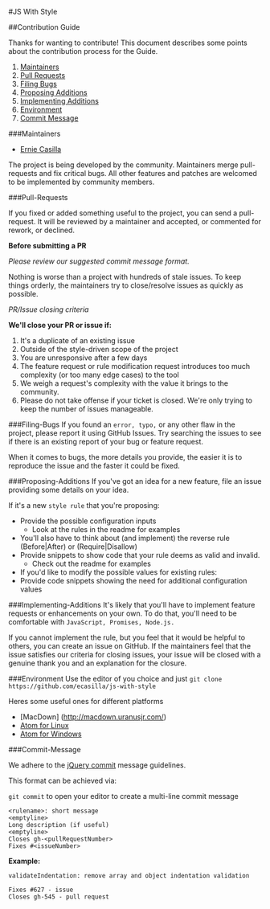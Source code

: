 #JS With Style

##Contribution Guide

Thanks for wanting to contribute! This document describes some points about the contribution process for the Guide.

  1. [Maintainers](#Maintainers)
  1. [Pull Requests](#Pull-Requests)
  1. [Filing Bugs](#Filing-Bugs)
  1. [Proposing Additions](###Proposing-Additions)
  1. [Implementing Additions](###Implementing-Additions)
  1. [Environment](###Environment)
  1. [Commit Message](###Commit-Message)

###Maintainers

 + [Ernie Casilla](https://github.com/ecasilla)


The project is being developed by the community. Maintainers merge pull-requests and fix critical bugs. All other features and patches are welcomed to be implemented by community members.

###Pull-Requests

If you fixed or added something useful to the project, you can send a pull-request. It will be reviewed by a maintainer and accepted, or commented for rework, or declined.

**Before submitting a PR**

*Please review our suggested commit message format.*

Nothing is worse than a project with hundreds of stale issues. To keep things orderly, the maintainers try to close/resolve issues as quickly as possible.

*PR/Issue closing criteria*

**We'll close your PR or issue if:**

1. It's a duplicate of an existing issue
1. Outside of the style-driven scope of the project
1. You are unresponsive after a few days
1. The feature request or rule modification request introduces too much complexity (or too many edge cases) to the tool
1. We weigh a request's complexity with the value it brings to the community.
1. Please do not take offense if your ticket is closed. We're only trying to keep the number of issues manageable.

###Filing-Bugs
If you found an `error, typo,` or any other flaw in the project, please report it using GitHub Issues. Try searching the issues to see if there is an existing report of your bug or feature request.

When it comes to bugs, the more details you provide, the easier it is to reproduce the issue and the faster it could be fixed.

###Proposing-Additions
If you've got an idea for a new feature, file an issue providing some details on your idea.

If it's a new `style rule` that you're proposing:

- Provide the possible configuration inputs
   - Look at the rules in the readme for examples
- You'll also have to think about (and implement) the reverse rule (Before|After) or (Require|Disallow)
- Provide snippets to show code that your rule deems as valid and invalid.
  - Check out the readme for examples
- If you'd like to modify the possible values for existing rules:
- Provide code snippets showing the need for additional configuration values

###Implementing-Additions
It's likely that you'll have to implement feature requests or enhancements on your own. To do that, you'll need to be comfortable with `JavaScript, Promises, Node.js.` 


If you cannot implement the rule, but you feel that it would be helpful to others, you can create an issue on GitHub. If the maintainers feel that the issue satisfies our criteria for closing issues, your issue will be closed with a genuine thank you and an explanation for the closure.

###Environment
Use the editor of you choice and just 
 `git clone https://github.com/ecasilla/js-with-style`
 
 Heres some useful ones for different platforms
 
 + [MacDown] (http://macdown.uranusjr.com/)
 + [Atom for Linux](https://atom.io/)
 + [Atom for Windows](https://atom.io/)

###Commit-Message

We adhere to the [jQuery commit](http://contribute.jquery.org/commits-and-pull-requests/#commit-guidelines) message guidelines.

This format can be achieved via:

`git commit` to open your editor to create a multi-line commit message

```
<rulename>: short message
<emptyline>
Long description (if useful)
<emptyline>
Closes gh-<pullRequestNumber>
Fixes #<issueNumber>
```

**Example:**

```
validateIndentation: remove array and object indentation validation

Fixes #627 - issue
Closes gh-545 - pull request
```
